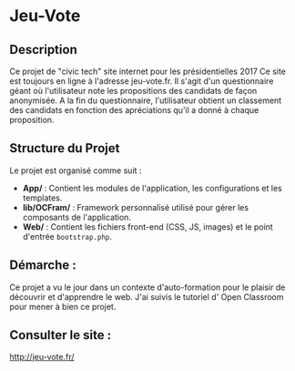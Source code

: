 # Jeu-Vote

## Description
Ce projet de "civic tech" site internet pour les présidentielles 2017
Ce site est toujours en ligne à l'adresse jeu-vote.fr. Il s'agit d'un questionnaire géant où l'utilisateur note les propositions des
candidats de façon anonymisée. A la fin du questionnaire, l'utilisateur obtient un classement des candidats en fonction des 
apréciations qu'il a donné à chaque proposition.

## Structure du Projet
Le projet est organisé comme suit :
- **App/** : Contient les modules de l'application, les configurations et les templates.
- **lib/OCFram/** : Framework personnalisé utilisé pour gérer les composants de l'application.
- **Web/** : Contient les fichiers front-end (CSS, JS, images) et le point d'entrée `bootstrap.php`.

## Démarche :
Ce projet a vu le jour dans un contexte d'auto-formation pour le plaisir de découvrir et d'apprendre le web. J'ai suivis le tutoriel d' Open Classroom pour mener à bien ce projet.

## Consulter le site :
http://jeu-vote.fr/

